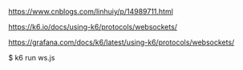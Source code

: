 https://www.cnblogs.com/linhuiy/p/14989711.html

https://k6.io/docs/using-k6/protocols/websockets/

https://grafana.com/docs/k6/latest/using-k6/protocols/websockets/

$ k6 run ws.js